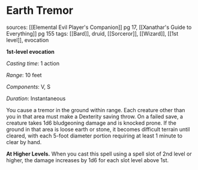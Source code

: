 # Earth Tremor
sources: [[Elemental Evil Player's Companion]] pg 17, [[Xanathar's Guide to Everything]] pg 155
tags: [[Bard]], druid, [[Sorceror]], [[Wizard]], [[1st level]], evocation

**1st-level evocation**

*Casting time*: 1 action

*Range*: 10 feet

*Components*: V, S

*Duration*: Instantaneous

You cause a tremor in the ground within range. Each creature other than you in that area must make a Dexterity saving throw. On a failed save, a creature takes 1d6 bludgeoning damage and is knocked prone. If the ground in that area is loose earth or stone, it becomes difficult terrain until cleared, with each 5-foot diameter portion requiring at least 1 minute to clear by hand.

**At Higher Levels.** When you cast this spell using a spell slot of 2nd level or higher, the damage increases by 1d6 for each slot level above 1st.

